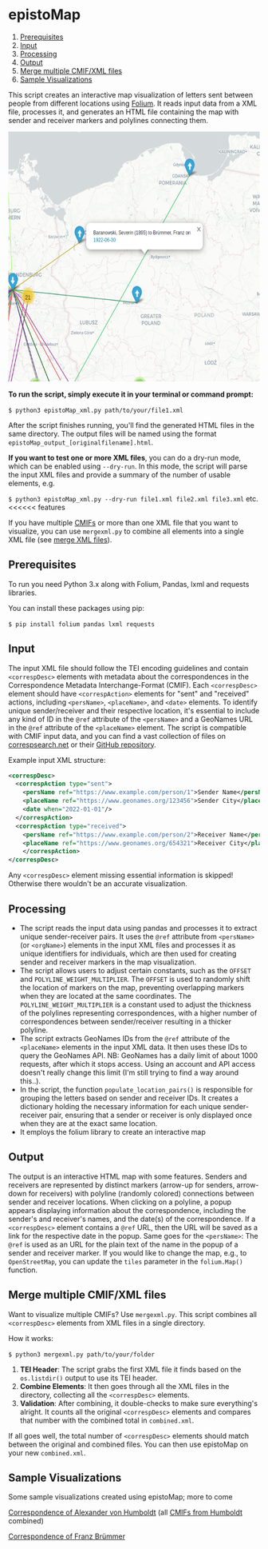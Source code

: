 # epistoMap

1. [Prerequisites](#prerequisites)
2. [Input](#input)
3. [Processing](#processing)
4. [Output](#output)
5. [Merge multiple CMIF/XML files](#merge-multiple-cmifxml-files)
6. [Sample Visualizations](#sample-visualizations)

This script creates an interactive map visualization of letters sent between people from different locations using [Folium](https://python-visualization.github.io/folium/). It reads input data from a XML file, processes it, and generates an HTML file containing the map with sender and receiver markers and polylines connecting them.

<img src="/image/epistomap_bruemmer.png" alt="Output of the example XML, Nachlass Franz Brümmer" width="600" height="500">

**To run the script, simply execute it in your terminal or command prompt:**

`$ python3 epistoMap_xml.py path/to/your/file1.xml` 

After the script finishes running, you'll find the generated HTML files in the same directory. The output files will be named using the format `epistoMap_output_[originalfilename].html`.

**If you want to test one or more XML files**, you can do a dry-run mode, which can be enabled using `--dry-run`. In this mode, the script will parse the input XML files and provide a summary of the number of usable <correspDesc> elements, e.g.

`$ python3 epistoMap_xml.py --dry-run file1.xml file2.xml file3.xml` etc.
<<<<<< features

If you have multiple [CMIFs](https://correspsearch.net/en/documentation.html) or more than one XML file that you want to visualize, you can use `mergexml.py` to combine all <correspDesc> elements into a single XML file (see [merge XML files](#merge-multiple-cmifxml-files)).

## Prerequisites

To run you need Python 3.x along with Folium, Pandas, lxml and requests libraries.

You can install these packages using pip:

`$ pip install folium pandas lxml requests` 

## Input

The input XML file should follow the TEI encoding guidelines and contain `<correspDesc>` elements with metadata about the correspondences in the Correspondence Metadata Interchange-Format (CMIF). Each `<correspDesc>` element should have `<correspAction>` elements for "sent" and "received" actions, including `<persName>`, `<placeName>`, and `<date>` elements. To identify unique sender/receiver and their respective location, it's essential to include any kind of ID in the `@ref` attribute of the `<persName>` and a GeoNames URL in the `@ref` attribute of the `<placeName>` element. The script is compatible with CMIF input data, and you can find a vast collection of files on [correspsearch.net](https://correspsearch.net/en/home.html) or their [GitHub repository](https://github.com/correspSearch/csStorage).

Example input XML structure:

~~~xml
<correspDesc>
  <correspAction type="sent">
    <persName ref="https://www.example.com/person/1">Sender Name</persName>
    <placeName ref="https://www.geonames.org/123456">Sender City</placeName>
    <date when="2022-01-01"/>
  </correspAction>
  <correspAction type="received">
    <persName ref="https://www.example.com/person/2">Receiver Name</persName>
    <placeName ref="https://www.geonames.org/654321">Receiver City</placeName>
    </correspAction>
</correspDesc>
~~~

Any `<correspDesc>` element missing essential information is skipped! Otherwise there wouldn't be an accurate visualization.

## Processing

- The script reads the input data using pandas and processes it to extract unique sender-receiver pairs. It uses the `@ref` attribute from `<persName>` (or `<orgName>`) elements in the input XML files and processes it as unique identifiers for individuals, which are then used for creating sender and receiver markers in the map visualization.
- The script allows users to adjust certain constants, such as the `OFFSET` and `POLYLINE_WEIGHT_MULTIPLIER`. The `OFFSET` is used to randomly shift the location of markers on the map, preventing overlapping markers when they are located at the same coordinates. The `POLYLINE_WEIGHT_MULTIPLIER` is a constant used to adjust the thickness of the polylines representing correspondences, with a higher number of correspondences between sender/receiver resulting in a thicker polyline.
- The script extracts GeoNames IDs from the `@ref` attribute of the `<placeName>` elements in the input XML data. It then uses these IDs to query the GeoNames API. NB: GeoNames has a daily limit of about 1000 requests, after which it stops access. Using an account and API access doesn't really change this limit (I'm still trying to find a way around this..).
- In the script, the function `populate_location_pairs()` is responsible for grouping the letters based on sender and receiver IDs. It creates a dictionary holding the necessary information for each unique sender-receiver pair, ensuring that a sender or receiver is only displayed once when they are at the exact same location.
- It employs the folium library to create an interactive map

## Output

The output is an interactive HTML map with some features. Senders and receivers are represented by distinct markers (arrow-up for senders, arrow-down for receivers) with polyline (randomly colored) connections between sender and receiver locations. When clicking on a polyline, a popup appears displaying information about the correspondence, including the sender's and receiver's names, and the date(s) of the correspondence. If a `<correspDesc>` element contains a `@ref` URL, then the URL will be saved as a link for the respective date in the popup. Same goes for the `<persName>`: The `@ref` is used as an URL for the plain text of the name in the popup of a sender and receiver marker. If you would like to change the map, e.g., to `OpenStreetMap`, you can update the `tiles` parameter in the `folium.Map()` function.

## Merge multiple CMIF/XML files

Want to visualize multiple CMIFs? Use `mergexml.py`. This script combines all `<correspDesc>` elements from XML files in a single directory.

How it works:

`$ python3 mergexml.py path/to/your/folder` 

1. **TEI Header**: The script grabs the first XML file it finds based on the `os.listdir()` output to use its TEI header.
2. **Combine Elements**: It then goes through all the XML files in the directory, collecting all the `<correspDesc>` elements.
3. **Validation**: After combining, it double-checks to make sure everything's alright. It counts all the original `<correspDesc>` elements and compares that number with the combined total in `combined.xml`.

If all goes well, the total number of `<correspDesc>` elements should match between the original and combined files. You can then use epistoMap on your new `combined.xml`.

## Sample Visualizations

Some sample visualizations created using epistoMap; more to come

[Correspondence of Alexander von Humboldt](https://rawcdn.githack.com/sgoettel/epistoMap_xml/148f08f3d2e1dc4b65db36ab6034e9b972687f77/sample_visualizations/epistoMap_output_avhumboldt_combined.html) (all [CMIFs from Humboldt](https://github.com/correspSearch/csStorage/tree/dev/avhumboldt) combined)


[Correspondence of Franz Brümmer](https://rawcdn.githack.com/sgoettel/epistoMap_xml/148f08f3d2e1dc4b65db36ab6034e9b972687f77/sample_visualizations/epistoMap_output_bruemmer_nachlass.html)
